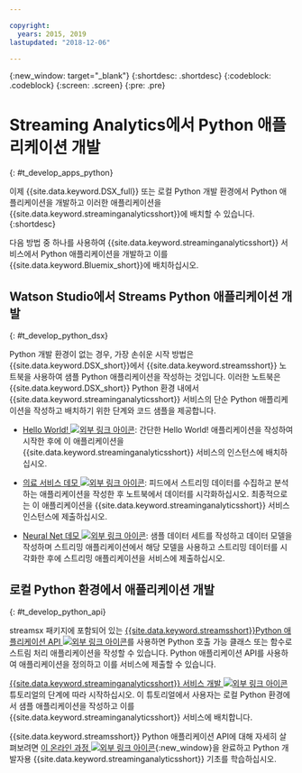 ```yaml
---

copyright:
  years: 2015, 2019
lastupdated: "2018-12-06"

---
```


<!-- Attribute definitions -->
{:new_window: target="_blank"}
{:shortdesc: .shortdesc}
{:codeblock: .codeblock}
{:screen: .screen}
{:pre: .pre}

# Streaming Analytics에서 Python 애플리케이션 개발
{: #t_develop_apps_python}

이제 {{site.data.keyword.DSX_full}} 또는 로컬 Python 개발 환경에서 Python 애플리케이션을 개발하고 이러한 애플리케이션을 {{site.data.keyword.streaminganalyticsshort}}에 배치할 수 있습니다.
{:shortdesc}

다음 방법 중 하나를 사용하여 {{site.data.keyword.streaminganalyticsshort}} 서비스에서 Python 애플리케이션을 개발하고 이를 {{site.data.keyword.Bluemix_short}}에 배치하십시오.


## Watson Studio에서 Streams Python 애플리케이션 개발
{: #t_develop_python_dsx}

Python 개발 환경이 없는 경우, 가장 손쉬운 시작 방법은 {{site.data.keyword.DSX_short}}에서 {{site.data.keyword.streamsshort}} 노트북을 사용하여 샘플 Python 애플리케이션을 작성하는 것입니다. 이러한 노트북은 {{site.data.keyword.DSX_short}} Python 환경 내에서 {{site.data.keyword.streaminganalyticsshort}} 서비스의 단순 Python 애플리케이션을 작성하고 배치하기 위한 단계와 코드 샘플을 제공합니다.

* [Hello World! ![외부 링크 아이콘](../../icons/launch-glyph.svg "외부 링크 아이콘")](https://apsportal.ibm.com/exchange/public/entry/view/9fc33ce7301f10e21a9f92039ca9c6e8): 간단한 Hello World! 애플리케이션을 작성하여 시작한 후에 이 애플리케이션을 {{site.data.keyword.streaminganalyticsshort}} 서비스의 인스턴스에 배치하십시오.

* [의료 서비스 데모 ![외부 링크 아이콘](../../icons/launch-glyph.svg "외부 링크 아이콘")](https://apsportal.ibm.com/exchange/public/entry/view/9fc33ce7301f10e21a9f92039cad29a6): 피드에서 스트리밍 데이터를 수집하고 분석하는 애플리케이션을 작성한 후 노트북에서 데이터를 시각화하십시오. 최종적으로는 이 애플리케이션을 {{site.data.keyword.streaminganalyticsshort}} 서비스 인스턴스에 제출하십시오.

* [Neural Net 데모 ![외부 링크 아이콘](../../icons/launch-glyph.svg "외부 링크 아이콘")](https://apsportal.ibm.com/exchange/public/entry/view/9fc33ce7301f10e21a9f92039ca60bb7): 샘플 데이터 세트를 작성하고 데이터 모델을 작성하며 스트리밍 애플리케이션에서 해당 모델을 사용하고 스트리밍 데이터를 시각화한 후에 스트리밍 애플리케이션을 서비스에 제출하십시오.

## 로컬 Python 환경에서 애플리케이션 개발
 {: #t_develop_python_api}

streamsx 패키지에 포함되어 있는 [{{site.data.keyword.streamsshort}}Python 애플리케이션 API ![외부 링크 아이콘](../../icons/launch-glyph.svg "외부 링크 아이콘")](http://ibmstreams.github.io/streamsx.documentation/docs/python/python-appapi-devguide/#50-api-features)를 사용하면 Python 호출 가능 클래스 또는 함수로 스트림 처리 애플리케이션을 작성할 수 있습니다. Python 애플리케이션 API를 사용하여 애플리케이션을 정의하고 이를 서비스에 제출할 수 있습니다.

[{{site.data.keyword.streaminganalyticsshort}} 서비스 개발 ![외부 링크 아이콘](../../icons/launch-glyph.svg "외부 링크 아이콘")](http://ibmstreams.github.io/streamsx.documentation/docs/python/1.6/python-appapi-devguide-2a/index.html) 튜토리얼의 단계에 따라 시작하십시오. 이 튜토리얼에서 사용자는 로컬 Python 환경에서 샘플 애플리케이션을 작성하고 이를 {{site.data.keyword.streaminganalyticsshort}} 서비스에 배치합니다.

{{site.data.keyword.streamsshort}} Python 애플리케이션 API에 대해 자세히 살펴보려면 [이 온라인 과정 ![외부 링크 아이콘](../../icons/launch-glyph.svg "외부 링크 아이콘")](https://developer.ibm.com/courses/all/streaming-analytics-basics-python-developers/){:new_window}을 완료하고 Python 개발자용 {{site.data.keyword.streaminganalyticsshort}} 기초를 학습하십시오.
